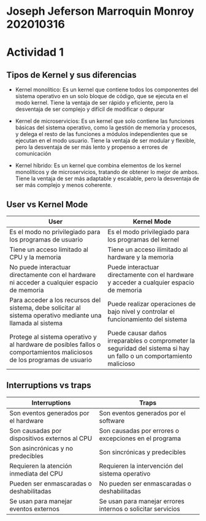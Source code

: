 
# Joseph Jeferson Marroquin Monroy 202010316

  

# Actividad 1

  
## Tipos de Kernel y sus diferencias
- Kernel monolítico: Es un kernel que contiene todos los componentes del sistema operativo en un solo bloque de código, que se ejecuta en el modo kernel. Tiene la ventaja de ser rápido y eficiente, pero la desventaja de ser complejo y difícil de modificar o depurar

  

- Kernel de microservicios: Es un kernel que solo contiene las funciones básicas del sistema operativo, como la gestión de memoria y procesos, y delega el resto de las funciones a módulos independientes que se ejecutan en el modo usuario. Tiene la ventaja de ser modular y flexible, pero la desventaja de ser más lento y propenso a errores de comunicación

  

- Kernel híbrido: Es un kernel que combina elementos de los kernel monolíticos y de microservicios, tratando de obtener lo mejor de ambos. Tiene la ventaja de ser más adaptable y escalable, pero la desventaja de ser más complejo y menos coherente.
## User vs Kernel Mode


| User | Kernel Mode |
| --------------- | -------------- |
| Es el modo no privilegiado para los programas de usuario | Es el modo privilegiado para los programas del kernel |
| Tiene un acceso limitado al CPU y la memoria | Tiene un acceso ilimitado al hardware y la memoria |
| No puede interactuar directamente con el hardware ni acceder a cualquier espacio de memoria | Puede interactuar directamente con el hardware y acceder a cualquier espacio de memoria |
| Para acceder a los recursos del sistema, debe solicitar al sistema operativo mediante una llamada al sistema | Puede realizar operaciones de bajo nivel y controlar el funcionamiento del sistema |
| Protege al sistema operativo y al hardware de posibles fallos o comportamientos maliciosos de los programas de usuario | Puede causar daños irreparables o comprometer la seguridad del sistema si hay un fallo o un comportamiento malicioso 


## Interruptions vs traps

| Interruptions | Traps |
| --------------- | ------- |
| Son eventos generados por el hardware | Son eventos generados por el software |
| Son causadas por dispositivos externos al CPU | Son causadas por errores o excepciones en el programa |
| Son asincrónicas y no predecibles | Son sincrónicas y predecibles |
| Requieren la atención inmediata del CPU | Requieren la intervención del sistema operativo |
| Pueden ser enmascaradas o deshabilitadas | No pueden ser enmascaradas o deshabilitadas |
| Se usan para manejar eventos externos | Se usan para manejar errores internos o solicitar servicios |
